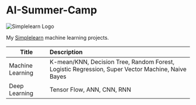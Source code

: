 # AI-Summer-Camp

![Simplelearn Logo](https://yt3.ggpht.com/ytc/AKedOLTaNnIZrEVNHk-OgfTRlO1n2aeAZ657f5FrG-5EaA=s176-c-k-c0x00ffffff-no-rj)

My [Simplelearn](https://www.youtube.com/playlist?list=PLEiEAq2VkUULYYgj13YHUWmRePqiu8Ddy) machine learning projects.

| Title | Description |
|-------|:-------------|
|Machine Learning| K-mean/KNN, Decision Tree, Random Forest, Logistic Regression, Super Vector Machine, Naive Bayes|
|Deep Learning| Tensor Flow, ANN, CNN, RNN |
